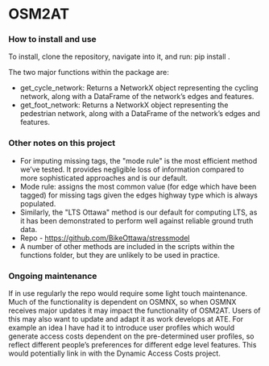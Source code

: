 # OSM2AT

### How to install and use

To install, clone the repository, navigate into it, and run:
pip install . 

The two major functions within the package are:
-	get_cycle_network: Returns a NetworkX object representing the cycling network, along with a DataFrame of the network’s edges and features.
-	get_foot_network: Returns a NetworkX object representing the pedestrian network, along with a DataFrame of the network’s edges and features.

### Other notes on this project
-	For imputing missing tags, the "mode rule" is the most efficient method we’ve tested. It provides negligible loss of information compared to more sophisticated approaches and is our default.
  -	Mode rule: assigns the most common value (for edge which have been tagged) for missing tags given the edges highway type which is always populated.
-	Similarly, the "LTS Ottawa" method is our default for computing LTS, as it has been demonstrated to perform well against reliable ground truth data.
  -	Repo - https://github.com/BikeOttawa/stressmodel 
-	A number of other methods are included in the scripts within the functions folder, but they are unlikely to be used in practice.

### Ongoing maintenance
If in use regularly the repo would require some light touch maintenance. Much of the functionality is dependent on OSMNX, so when OSMNX receives major updates it may impact the functionality of OSM2AT.
Users of this may also want to update and adapt it as work develops at ATE. For example an idea I have had it to introduce user profiles which would generate access costs dependent on the pre-determined user profiles, so reflect different people’s preferences for different edge level features. This would potentially link in with the Dynamic Access Costs project.
